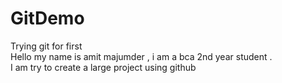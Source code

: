 # GitDemo
Trying git for  first 
<br>
Hello my name is amit majumder , i am a bca 2nd year student .
<br>
I am try to create a large project using github

